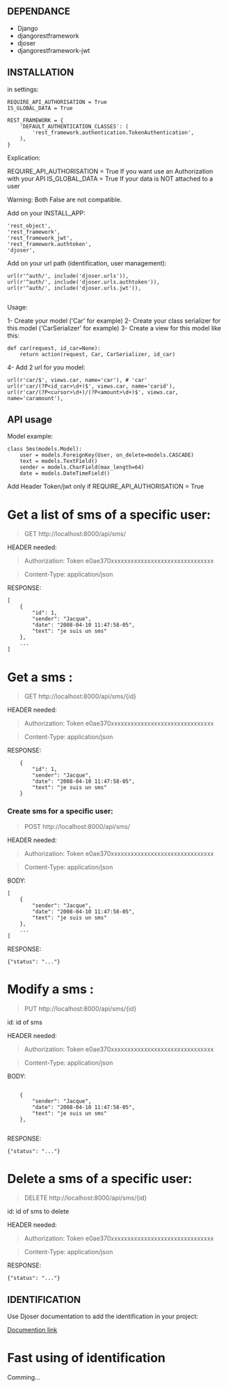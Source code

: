 ## DEPENDANCE

- Django
- djangorestframework
- djoser
- djangorestframework-jwt


## INSTALLATION

in settings:

```
REQUIRE_API_AUTHORISATION = True
IS_GLOBAL_DATA = True

REST_FRAMEWORK = {
    'DEFAULT_AUTHENTICATION_CLASSES': (
        'rest_framework.authentication.TokenAuthentication',
    ),
}
```
Explication:

REQUIRE_API_AUTHORISATION = True If you want use an Authorization with your API
IS_GLOBAL_DATA = True If your data is NOT attached to a user

Warning: Both False are not compatible.


Add on your INSTALL_APP:

```
'rest_object',
'rest_framework',
'rest_framework_jwt',
'rest_framework.authtoken',
'djoser',
```

Add on your url path (identification, user management):

```    
url(r'^auth/', include('djoser.urls')),
url(r'^auth/', include('djoser.urls.authtoken')),
url(r'^auth/', include('djoser.urls.jwt')),
    
```



Usage:

1- Create your model ('Car' for example)
2- Create your class serializer for this model ('CarSerializer' for example)
3- Create a view for this model like this:
```
def car(request, id_car=None):
    return action(request, Car, CarSerializer, id_car)

```
4- Add 2 url for you model:
```
url(r'car/$', views.car, name='car'), # 'car' 
url(r'car/(?P<id_car>\d+)$', views.car, name='carid'),
url(r'car/(?P<cursor>\d+)/(?P<amount>\d+)$', views.car, name='caramount'),
```

## API usage

Model example:

```
class Sms(models.Model):
    user = models.ForeignKey(User, on_delete=models.CASCADE)
    text = models.TextField()
    sender = models.CharField(max_length=64)
    date = models.DateTimeField()
```

Add Header Token/jwt only if REQUIRE_API_AUTHORISATION = True


# Get a list of sms of a specific user:

> GET http://localhost:8000/api/sms/

HEADER needed: 

> Authorization: Token e0ae370xxxxxxxxxxxxxxxxxxxxxxxxxxxxxxx

> Content-Type: application/json


RESPONSE:

```
[
	{
	    "id": 1,
		"sender": "Jacque",
		"date": "2008-04-10 11:47:58-05",
		"text": "je suis un sms"
	},
	...
]
```

# Get a sms :

> GET http://localhost:8000/api/sms/{id}

HEADER needed: 

> Authorization: Token e0ae370xxxxxxxxxxxxxxxxxxxxxxxxxxxxxxx

> Content-Type: application/json

RESPONSE:

```
	{
	    "id": 1,
		"sender": "Jacque",
		"date": "2008-04-10 11:47:58-05",
		"text": "je suis un sms"
	}
```


### Create sms for a specific user:

> POST http://localhost:8000/api/sms/

HEADER needed: 

> Authorization: Token e0ae370xxxxxxxxxxxxxxxxxxxxxxxxxxxxxxx

> Content-Type: application/json


BODY:

```
[
	{
		"sender": "Jacque",
		"date": "2008-04-10 11:47:58-05",
		"text": "je suis un sms"
	},
	...
]
```

RESPONSE:
```
{"status": "..."}
```

# Modify a sms :

> PUT http://localhost:8000/api/sms/{id}

id: id of sms

HEADER needed: 

> Authorization: Token e0ae370xxxxxxxxxxxxxxxxxxxxxxxxxxxxxxx

> Content-Type: application/json

BODY:

```

	{
		"sender": "Jacque",
		"date": "2008-04-10 11:47:58-05",
		"text": "je suis un sms"
	},
	

```

RESPONSE:

```
{"status": "..."}
```

# Delete a sms of a specific user:

> DELETE http://localhost:8000/api/sms/{id}

id: id of sms to delete

HEADER needed: 

> Authorization: Token e0ae370xxxxxxxxxxxxxxxxxxxxxxxxxxxxxxx

> Content-Type: application/json


RESPONSE:

```
{"status": "..."}
```

## IDENTIFICATION

Use Djoser documentation to add the identification in your project:

[Documention link](https://djoser.readthedocs.io/en/stable/)

# Fast using of identification

Comming...


